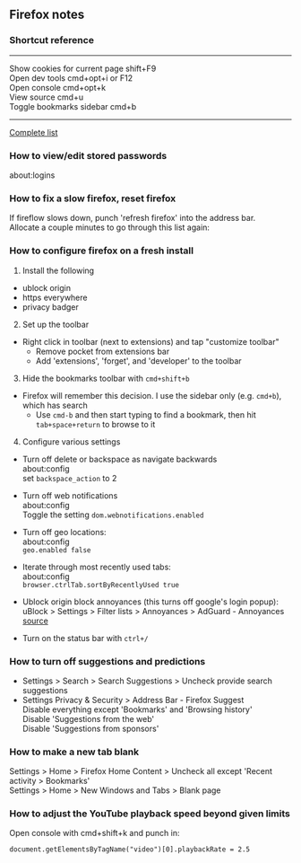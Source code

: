 ## Firefox notes  
  
### Shortcut reference  
------------------------------------------- -----------------------------  
Show cookies for current page               shift+F9  
Open dev tools                              cmd+opt+i or F12  
Open console                                cmd+opt+k  
View source                                 cmd+u  
Toggle bookmarks sidebar                    cmd+b  
------------------------------------------- -----------------------------  
  
[Complete list](https://firefox-source-docs.mozilla.org/devtools-user/keyboard_shortcuts/index.html#keyboard-shortcuts-opening-and-closing-tools)  
  
  
### How to view/edit stored passwords  
about:logins  
  
### How to fix a slow firefox, reset firefox  
  If fireflow slows down, punch 'refresh firefox' into the address bar.  
  Allocate a couple minutes to go through this list again:  
  
  
### How to configure firefox on a fresh install  
1. Install the following  
  * ublock origin  
  * https everywhere  
  * privacy badger  
  
2. Set up the toolbar  
  * Right click in toolbar (next to extensions) and tap "customize toolbar"  
    * Remove pocket from extensions bar  
    * Add 'extensions', 'forget', and 'developer' to the toolbar  
  
3. Hide the bookmarks toolbar with `cmd+shift+b`  
  * Firefox will remember this decision. I use the sidebar only (e.g. `cmd+b`), which has search  
    * Use `cmd-b` and then start typing to find a bookmark, then hit `tab+space+return` to browse to it  
  
4. Configure various settings  
  
  * Turn off delete or backspace as navigate backwards  
      about:config  
      set `backspace_action` to 2  
    
  * Turn off web notifications  
      about:config  
      Toggle the setting `dom.webnotifications.enabled`  
    
  * Turn off geo locations:  
      about:config  
      `geo.enabled false`  
    
  * Iterate through most recently used tabs:  
      about:config  
      `browser.ctrlTab.sortByRecentlyUsed true`  
    
  * Ublock origin block annoyances (this turns off google's login popup):  
      uBlock > Settings > Filter lists > Annoyances > AdGuard - Annoyances   
      [source](https://www.reddit.com/r/firefox/comments/y3xetn/google_popup_never_seen_before)  
    
  * Turn on the status bar with `ctrl+/`  
  
  
### How to turn off suggestions and predictions  
* Settings > Search > Search Suggestions > Uncheck provide search suggestions  
* Settings Privacy & Security > Address Bar - Firefox Suggest  
    Disable everything except 'Bookmarks' and 'Browsing history'  
    Disable 'Suggestions from the web'  
    Disable 'Suggestions from sponsors'  
  
  
### How to make a new tab blank   
Settings > Home > Firefox Home Content > Uncheck all except 'Recent activity > Bookmarks'  
Settings > Home > New Windows and Tabs > Blank page  
   
  
### How to adjust the YouTube playback speed beyond given limits  
Open console with cmd+shift+k and punch in:  
  
    document.getElementsByTagName("video")[0].playbackRate = 2.5  
